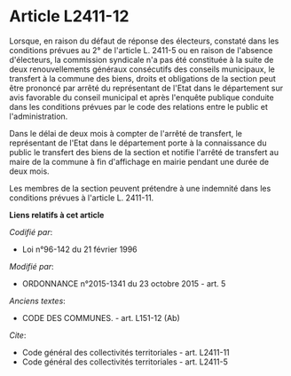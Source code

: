 # Article L2411-12

Lorsque, en raison du défaut de réponse des électeurs, constaté dans les conditions prévues au 2° de l'article L. 2411-5 ou
en raison de l'absence d'électeurs, la commission syndicale n'a pas été constituée à la suite de deux renouvellements
généraux consécutifs des conseils municipaux, le transfert à la commune des biens, droits et obligations de la section peut
être prononcé par arrêté du représentant de l'Etat dans le département sur avis favorable du conseil municipal et après
l'enquête publique conduite dans les conditions prévues par le code des relations entre le public et l'administration. 

Dans le délai de deux mois à compter de l'arrêté de transfert, le représentant de l'Etat dans le département porte à la
connaissance du public le transfert des biens de la section et notifie l'arrêté de transfert au maire de la commune à fin
d'affichage en mairie pendant une durée de deux mois. 

Les membres de la section peuvent prétendre à une indemnité dans les conditions prévues à l'article L. 2411-11.

**Liens relatifs à cet article**

_Codifié par_:

  - Loi n°96-142 du 21 février 1996

_Modifié par_:

  - ORDONNANCE n°2015-1341 du 23 octobre 2015 - art. 5

_Anciens textes_:

  - CODE DES COMMUNES. - art. L151-12 (Ab)

_Cite_:

  - Code général des collectivités territoriales - art. L2411-11
  - Code général des collectivités territoriales - art. L2411-5
